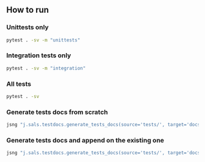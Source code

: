 ## How to run

### Unittests only

```bash
pytest . -sv -m "unittests"
```

### Integration tests only

```bash
pytest . -sv -m "integration"
```

### All tests

```bash
pytest . -sv
```

### Generate tests docs from scratch

```bash
jsng "j.sals.testdocs.generate_tests_docs(source='tests/', target='docs/tests', clean=True)"
```

### Generate tests docs and append on the existing one

```bash
jsng "j.sals.testdocs.generate_tests_docs(source='tests/', target='docs/tests')"```
